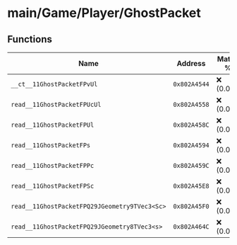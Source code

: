 # main/Game/Player/GhostPacket

## Functions

| Name | Address | Match % |
|------|---------|---------|
| `__ct__11GhostPacketFPvUl` | `0x802A4544` | :x: (0.0%) |
| `read__11GhostPacketFPUcUl` | `0x802A4558` | :x: (0.0%) |
| `read__11GhostPacketFPUl` | `0x802A458C` | :x: (0.0%) |
| `read__11GhostPacketFPs` | `0x802A4594` | :x: (0.0%) |
| `read__11GhostPacketFPPc` | `0x802A459C` | :x: (0.0%) |
| `read__11GhostPacketFPSc` | `0x802A45E8` | :x: (0.0%) |
| `read__11GhostPacketFPQ29JGeometry9TVec3<Sc>` | `0x802A45F0` | :x: (0.0%) |
| `read__11GhostPacketFPQ29JGeometry8TVec3<s>` | `0x802A464C` | :x: (0.0%) |